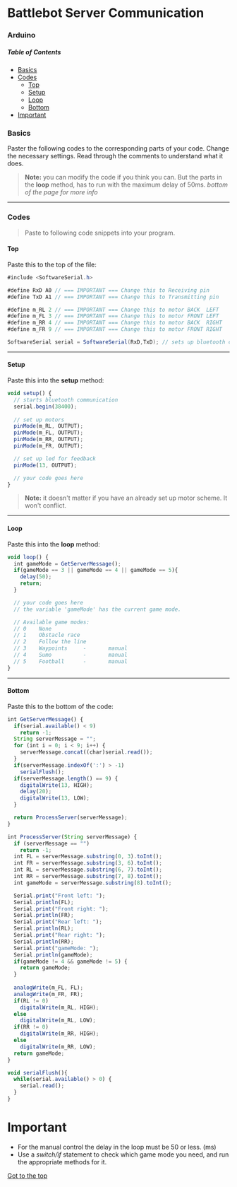 # Battlebot Server Communication
### Arduino
##### Table of Contents  
 - [Basics](#Basics)  
 - [Codes](#Codes)
    -  [Top](#Top)
    -  [Setup](#Setup)
    -  [Loop](#Loop)
    -  [Bottom](#Bottom)
 - [Important](#Important)

### Basics
Paster the following codes to the corresponding parts of your code. Change the necessary settings. Read through the comments to understand what it does.

> **Note:** you can modify the code if you think you can. But the parts in the **loop** method, has to run with the maximum delay of 50ms. _bottom of the page for more info_

---
### Codes
> Paste to following code snippets into your program.

#### Top
Paste this to the top of the file:
```java
#include <SoftwareSerial.h>

#define RxD A0 // === IMPORTANT === Change this to Receiving pin
#define TxD A1 // === IMPORTANT === Change this to Transmitting pin

#define m_RL 2 // === IMPORTANT === Change this to motor BACK  LEFT
#define m_FL 3 // === IMPORTANT === Change this to motor FRONT LEFT
#define m_RR 4 // === IMPORTANT === Change this to motor BACK  RIGHT
#define m_FR 9 // === IMPORTANT === Change this to motor FRONT RIGHT

SoftwareSerial serial = SoftwareSerial(RxD,TxD); // sets up bluetooth communication
```
---
#### Setup
Paste this into the **setup** method:
```javascript
void setup() {
  // starts bluetooth communication
  serial.begin(38400);
  
  // set up motors
  pinMode(m_RL, OUTPUT);
  pinMode(m_FL, OUTPUT);
  pinMode(m_RR, OUTPUT);
  pinMode(m_FR, OUTPUT);

  // set up led for feedback
  pinMode(13, OUTPUT);

  // your code goes here
}
```
> **Note:** it doesn't matter if you have an already set up motor scheme. It won't conflict.
---
#### Loop
Paste this into the **loop** method:
```javascript
void loop() {
  int gameMode = GetServerMessage();
  if(gameMode == 3 || gameMode == 4 || gameMode == 5){
    delay(50);
    return;
  }

  // your code goes here
  // the variable 'gameMode' has the current game mode.

  // Available game modes:
  // 0    None
  // 1    Obstacle race
  // 2    Follow the line
  // 3    Waypoints     -       manual
  // 4    Sumo          -       manual
  // 5    Football      -       manual
}
```
---
#### Bottom
Paste this to the bottom of the code:
```javascript
int GetServerMessage() {
  if(serial.available() < 9)
    return -1;
  String serverMessage = "";
  for (int i = 0; i < 9; i++) {
    serverMessage.concat((char)serial.read());
  }
  if(serverMessage.indexOf(':') > -1)
    serialFlush();
  if(serverMessage.length() == 9) {
    digitalWrite(13, HIGH);
    delay(20);
    digitalWrite(13, LOW);
  }

  return ProcessServer(serverMessage);
}

int ProcessServer(String serverMessage) {
  if (serverMessage == "")
    return -1;
  int FL = serverMessage.substring(0, 3).toInt();
  int FR = serverMessage.substring(3, 6).toInt();
  int RL = serverMessage.substring(6, 7).toInt();
  int RR = serverMessage.substring(7, 8).toInt();
  int gameMode = serverMessage.substring(8).toInt();

  Serial.print("Front left: ");
  Serial.println(FL);
  Serial.print("Front right: ");
  Serial.println(FR);
  Serial.print("Rear left: ");
  Serial.println(RL);
  Serial.print("Rear right: ");
  Serial.println(RR);
  Serial.print("gameMode: ");
  Serial.println(gameMode);
  if(gameMode != 4 && gameMode != 5) {
    return gameMode;
  }
  
  analogWrite(m_FL, FL);
  analogWrite(m_FR, FR);
  if(RL != 0)
    digitalWrite(m_RL, HIGH);
  else
    digitalWrite(m_RL, LOW);
  if(RR != 0)
    digitalWrite(m_RR, HIGH);
  else
    digitalWrite(m_RR, LOW);
  return gameMode;
}

void serialFlush(){
  while(serial.available() > 0) {
    serial.read();
  }
} 
```
# Important
 - For the manual control the delay in the loop must be 50 or less. (ms)
 - Use a _switch/if_ statement to check which game mode you need, and run the appropriate methods for it.
 
 [Got to the top](#Arduino)
